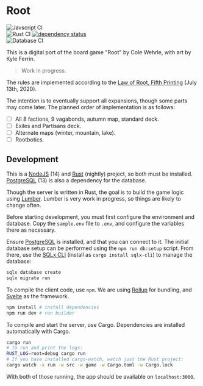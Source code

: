 # Root

![Javscript CI](https://github.com/foxfriends/root/workflows/Javscript%20CI/badge.svg)  
![Rust CI](https://github.com/foxfriends/root/workflows/Rust%20CI/badge.svg)
[![dependency status](https://deps.rs/repo/github/foxfriends/root/status.svg)](https://deps.rs/repo/github/foxfriends/root)  
![Database CI](https://github.com/foxfriends/root/workflows/Database%20CI/badge.svg)

This is a digital port of the board game "Root" by Cole Wehrle, with art by Kyle Ferrin.

> Work in progress.

The rules are implemented according to the [Law of Root, Fifth Printing](./law-of-root.pdf) (July 13th, 2020).

The intention is to eventually support all expansions, though some parts may come later.
The planned order of implementation is as follows:
- [ ] All 8 factions, 9 vagabonds, autumn map, standard deck.
- [ ] Exiles and Partisans deck.
- [ ] Alternate maps (winter, mountain, lake).
- [ ] Rootbotics.

## Development

This is a [NodeJS][] (14) and [Rust][] (nightly) project, so both must be installed.
[PostgreSQL][] (13) is also a dependency for the database.

[NodeJS]: https://nodejs.org/en/
[Rust]: https://rustup.rs/
[PostgreSQL]: https://www.postgresql.org/

Though the server is written in Rust, the goal is to build the game logic using
[Lumber][]. Lumber is very work in progress, so things are likely to change often.

[Lumber]: https://github.com/foxfriends/lumber

Before starting development, you must first configure the environment and database.
Copy the `sample.env` file to `.env`, and configure the variables there as necessary.

Ensure [PostgreSQL][] is installed, and that you can connect to it. The initial database
setup can be performed using the `npm run db:setup` script. From there, use the [SQLx CLI][]
(install as `cargo install sqlx-cli`) to manage the database:

```sh
sqlx database create
sqlx migrate run
```

[SQLx CLI]: https://github.com/launchbadge/sqlx/tree/master/sqlx-cli

To compile the client code, use `npm`. We are using [Rollup][] for bundling,
and [Svelte][] as the framework.

[Rollup]: https://rollupjs.org/
[Svelte]: https://svelte.dev/

```sh
npm install # install dependencies
npm run dev # run builder
```

To compile and start the server, use Cargo. Dependencies are installed automatically with Cargo.

```sh
cargo run
# To run and print the logs:
RUST_LOG=root=debug cargo run
# If you have installed cargo-watch, watch just the Rust project:
cargo watch -x run -w src -w game -w Cargo.toml -w Cargo.lock
```

With both of those running, the app should be available on `localhost:3000`.
